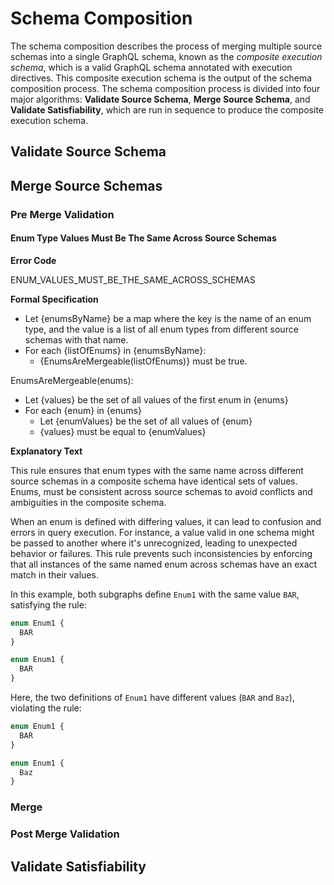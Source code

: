 # Schema Composition

The schema composition describes the process of merging multiple source schemas
into a single GraphQL schema, known as the _composite execution schema_, which
is a valid GraphQL schema annotated with execution directives. This composite
execution schema is the output of the schema composition process. The schema
composition process is divided into four major algorithms: **Validate Source
Schema**, **Merge Source Schema**, and **Validate Satisfiability**, which are
run in sequence to produce the composite execution schema.

## Validate Source Schema

## Merge Source Schemas

### Pre Merge Validation

#### Enum Type Values Must Be The Same Across Source Schemas

**Error Code**

ENUM_VALUES_MUST_BE_THE_SAME_ACROSS_SCHEMAS

**Formal Specification**

- Let {enumsByName} be a map where the key is the name of an enum type, and the value is a list of all enum types from different source schemas with that name.
- For each {listOfEnums} in {enumsByName}:
  - {EnumsAreMergeable(listOfEnums)} must be true.

EnumsAreMergeable(enums):

- Let {values} be the set of all values of the first enum in {enums}
- For each {enum} in {enums}
  - Let {enumValues} be the set of all values of {enum}
  - {values} must be equal to {enumValues}

**Explanatory Text**

This rule ensures that enum types with the same name across different source schemas in a composite schema have identical sets of values. 
Enums, must be consistent across source schemas to avoid conflicts and ambiguities in the composite schema.

When an enum is defined with differing values, it can lead to confusion and errors in query execution. 
For instance, a value valid in one schema might be passed to another where it's unrecognized, leading to unexpected behavior or failures. 
This rule prevents such inconsistencies by enforcing that all instances of the same named enum across schemas have an exact match in their values.

In this example, both subgraphs define `Enum1` with the same value `BAR`, satisfying the rule:

```graphql example
enum Enum1 {
  BAR
}

enum Enum1 {
  BAR
}
```

Here, the two definitions of `Enum1` have different values (`BAR` and `Baz`), violating the rule:

```graphql counter-example
enum Enum1 {
  BAR
}

enum Enum1 {
  Baz
}
```

### Merge

### Post Merge Validation

## Validate Satisfiability
